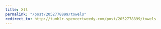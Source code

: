 ```yaml
---
title: Xll
permalink: "/post/2052778899/towels"
redirect_to: http://tumblr.spencertweedy.com/post/2052778899/towels
---
```



